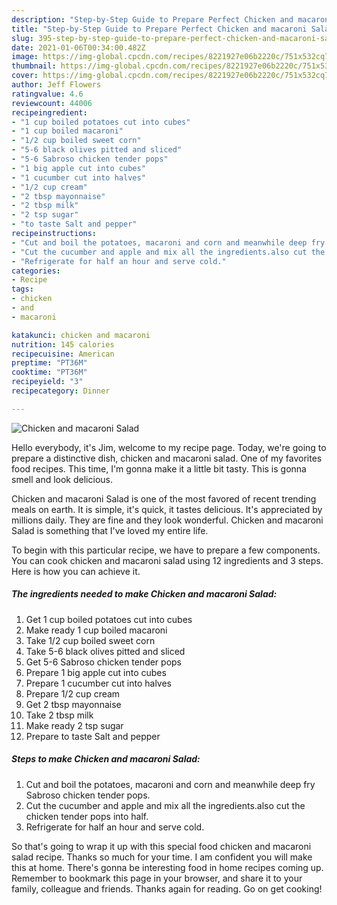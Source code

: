 ```yaml
---
description: "Step-by-Step Guide to Prepare Perfect Chicken and macaroni Salad"
title: "Step-by-Step Guide to Prepare Perfect Chicken and macaroni Salad"
slug: 395-step-by-step-guide-to-prepare-perfect-chicken-and-macaroni-salad
date: 2021-01-06T00:34:00.482Z
image: https://img-global.cpcdn.com/recipes/8221927e06b2220c/751x532cq70/chicken-and-macaroni-salad-recipe-main-photo.jpg
thumbnail: https://img-global.cpcdn.com/recipes/8221927e06b2220c/751x532cq70/chicken-and-macaroni-salad-recipe-main-photo.jpg
cover: https://img-global.cpcdn.com/recipes/8221927e06b2220c/751x532cq70/chicken-and-macaroni-salad-recipe-main-photo.jpg
author: Jeff Flowers
ratingvalue: 4.6
reviewcount: 44006
recipeingredient:
- "1 cup boiled potatoes cut into cubes"
- "1 cup boiled macaroni"
- "1/2 cup boiled sweet corn"
- "5-6 black olives pitted and sliced"
- "5-6 Sabroso chicken tender pops"
- "1 big apple cut into cubes"
- "1 cucumber cut into halves"
- "1/2 cup cream"
- "2 tbsp mayonnaise"
- "2 tbsp milk"
- "2 tsp sugar"
- "to taste Salt and pepper"
recipeinstructions:
- "Cut and boil the potatoes, macaroni and corn and meanwhile deep fry Sabroso chicken tender pops."
- "Cut the cucumber and apple and mix all the ingredients.also cut the chicken tender pops into half."
- "Refrigerate for half an hour and serve cold."
categories:
- Recipe
tags:
- chicken
- and
- macaroni

katakunci: chicken and macaroni 
nutrition: 145 calories
recipecuisine: American
preptime: "PT36M"
cooktime: "PT36M"
recipeyield: "3"
recipecategory: Dinner

---
```



![Chicken and macaroni Salad](https://img-global.cpcdn.com/recipes/8221927e06b2220c/751x532cq70/chicken-and-macaroni-salad-recipe-main-photo.jpg)

Hello everybody, it's Jim, welcome to my recipe page. Today, we're going to prepare a distinctive dish, chicken and macaroni salad. One of my favorites food recipes. This time, I'm gonna make it a little bit tasty. This is gonna smell and look delicious.



Chicken and macaroni Salad is one of the most favored of recent trending meals on earth. It is simple, it's quick, it tastes delicious. It's appreciated by millions daily. They are fine and they look wonderful. Chicken and macaroni Salad is something that I've loved my entire life.


To begin with this particular recipe, we have to prepare a few components. You can cook chicken and macaroni salad using 12 ingredients and 3 steps. Here is how you can achieve it.

<!--inarticleads1-->

##### The ingredients needed to make Chicken and macaroni Salad:

1. Get 1 cup boiled potatoes cut into cubes
1. Make ready 1 cup boiled macaroni
1. Take 1/2 cup boiled sweet corn
1. Take 5-6 black olives pitted and sliced
1. Get 5-6 Sabroso chicken tender pops
1. Prepare 1 big apple cut into cubes
1. Prepare 1 cucumber cut into halves
1. Prepare 1/2 cup cream
1. Get 2 tbsp mayonnaise
1. Take 2 tbsp milk
1. Make ready 2 tsp sugar
1. Prepare to taste Salt and pepper




<!--inarticleads2-->

##### Steps to make Chicken and macaroni Salad:

1. Cut and boil the potatoes, macaroni and corn and meanwhile deep fry Sabroso chicken tender pops.
1. Cut the cucumber and apple and mix all the ingredients.also cut the chicken tender pops into half.
1. Refrigerate for half an hour and serve cold.




So that's going to wrap it up with this special food chicken and macaroni salad recipe. Thanks so much for your time. I am confident you will make this at home. There's gonna be interesting food in home recipes coming up. Remember to bookmark this page in your browser, and share it to your family, colleague and friends. Thanks again for reading. Go on get cooking!
